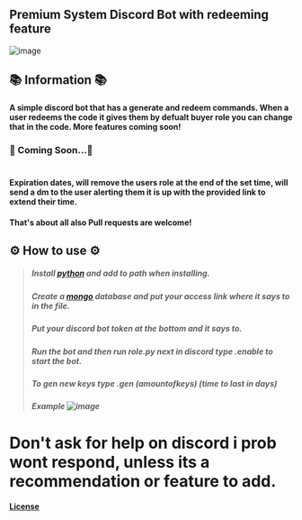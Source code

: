 ## Premium System Discord Bot with redeeming feature

![image](https://user-images.githubusercontent.com/98252854/191440703-edbd133c-03c4-4b41-9cde-d6434a819b48.png)

## 📚 Information 📚 
#### A simple discord bot that has a generate and redeem commands. When a user redeems the code it gives them by defualt buyer role you can change that in the code. More features coming soon!

### 📝 Coming Soon...📝
#
#### Expiration dates, will remove the users role at the end of the set time, will send a dm to the user alerting them it is up with the provided link to extend their time.
#### That's about all also Pull requests are welcome!

## ⚙️ How to use ⚙️
> ##### Install [python](https://www.python.org/) and add to path when installing.
> ##### Create a [mongo](https://www.mongodb.com/) database and put your access link where it says to in the file.
> ##### Put your discord bot token at the bottom and it says to.
> ##### Run the bot and then run role.py next in discord type .enable to start the bot.
> ##### To gen new keys type .gen (amountofkeys) (time to last in days)
> ##### Example ![image](https://user-images.githubusercontent.com/98252854/191679887-53a3b3b4-8e2f-4c26-96cd-6eec074585ad.png)
#
# Don't ask for help on discord i prob wont respond, unless its a recommendation or feature to add.
#### [License](https://www.gnu.org/licenses/gpl-3.0.en.html)
